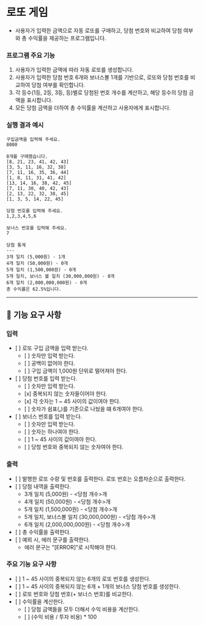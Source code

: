 # 로또 게임

- 사용자가 입력한 금액으로 자동 로또를 구매하고, 당첨 번호와 비교하여 당첨 여부와 총 수익률을 제공하는 프로그램입니다.

### 프로그램 주요 기능

1. 사용자가 입력한 금액에 따라 자동 로또를 생성합니다.
2. 사용자가 입력한 당첨 번호 6개와 보너스볼 1개를 기반으로, 로또와 당첨 번호를 비교하여 당첨 여부를 확인합니다.
3. 각 등수(1등, 2등, 3등, 등)별로 당첨된 번호 개수를 계산하고, 해당 등수의 당첨 금액을 표시합니다.
4. 모든 당첨 금액을 더하여 총 수익률을 계산하고 사용자에게 표시합니다.

### 실행 결과 예시

```
구입금액을 입력해 주세요.
8000

8개를 구매했습니다.
[8, 21, 23, 41, 42, 43] 
[3, 5, 11, 16, 32, 38] 
[7, 11, 16, 35, 36, 44] 
[1, 8, 11, 31, 41, 42] 
[13, 14, 16, 38, 42, 45] 
[7, 11, 30, 40, 42, 43] 
[2, 13, 22, 32, 38, 45] 
[1, 3, 5, 14, 22, 45]

당첨 번호를 입력해 주세요.
1,2,3,4,5,6

보너스 번호를 입력해 주세요.
7

당첨 통계
---
3개 일치 (5,000원) - 1개
4개 일치 (50,000원) - 0개
5개 일치 (1,500,000원) - 0개
5개 일치, 보너스 볼 일치 (30,000,000원) - 0개
6개 일치 (2,000,000,000원) - 0개
총 수익률은 62.5%입니다.
```
___

## 🚀 기능 요구 사항

### 입력

- \[ ] 로또 구입 금액을 입력 받는다.
  - \[ ] 숫자만 입력 받는다.
  - \[ ] 공백이 없어야 한다.
  - \[ ] 구입 금액이 1,000원 단위로 떨어져야 한다.
- \[ ] 당첨 번호를 입력 받는다.
  - \[ ] 숫자만 입력 받는다.
  - \[x] 중복되지 않는 숫자들이어야 한다.
  - \[x] 각 숫자는 1 ~ 45 사이의 값이여야 한다.
  - \[ ] 숫자가 쉼표(**,**)를 기준으로 나눴을 떄 6개여야 한다.
- \[ ] 보너스 번호를 입력 받는다.
  - \[ ] 숫자만 입력 받는다.
  - \[ ] 숫자는 하나여야 한다.
  - \[ ] 1 ~ 45 사이의 값이여야 한다.
  - \[ ] 당청 번호와 중복되지 않는 숫자여야 한다.


### 출력

- \[ ] 발행한 로또 수량 및 번호를 출력한다. 로또 번호는 오름차순으로 출력한다.
- \[ ] 당첨 내역을 출력한다.
  - 3개 일치 (5,000원) - <당첨 개수>개
  - 4개 일치 (50,000원) - <당첨 개수>개
  - 5개 일치 (1,500,000원) - <당첨 개수>개
  - 5개 일치, 보너스볼 일치 (30,000,000원) - <당첨 개수>개
  - 6개 일치 (2,000,000,000원) - <당첨 개수>개
- \[ ] 총 수익률을 출력한다.
- \[ ] 예외 시, 에러 문구를 출력한다. 
  - 에러 문구는 "[ERROR]"로 시작해야 한다.

### 주요 기능 요구 사항

- \[ ] 1 ~ 45 사이의 중복되지 않는 6개의 로또 번호를 생성한다.
- \[ ] 1 ~ 45 사이의 중복되지 않는 6개 + 1개의 보너스 당첨 번호를 생성한다.
- \[ ] 로또 번호와 당첨 번호(+ 보너스 번호)를 비교한다.
- \[ ] 수익률을 계산한다.
  - \[ ] 당첨 금액들을 모두 더해서 수익 비용을 계산한다.  
  - \[ ] (수익 비용 / 투자 비용) * 100